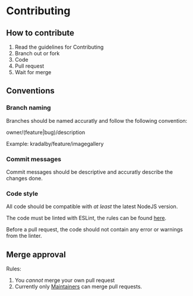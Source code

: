 # Contributing

## How to contribute
1. Read the guidelines for Contributing
2. Branch out or fork
3. Code
4. Pull request
5. Wait for merge

## Conventions

### Branch naming
Branches should be named accuratly and follow the following convention:

owner/(feature|bug)/description

Example: kradalby/feature/imagegallery

### Commit messages
Commit messages should be descriptive and accuratly describe the changes done.

### Code style
All code should be compatible with _at least_ the latest NodeJS version.

The code must be linted with ESLint, the rules can be found [here](https://github.com/nuxis/p0sX-client/blob/master/.eslintrc).

Before a pull request, the code should not contain any error or warnings from the linter.

## Merge approval

Rules:

1. You _cannot_ merge your own pull request
2. Currently only [Maintainers](https://github.com/nuxis/p0sX-client/blob/master/MAINTAINERS) can merge pull requests.
